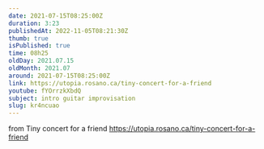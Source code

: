 ```yaml
---
date: 2021-07-15T08:25:00Z
duration: 3:23
publishedAt: 2022-11-05T08:21:30Z
thumb: true
isPublished: true
time: 08h25
oldDay: 2021.07.15
oldMonth: 2021.07
around: 2021-07-15T08:25:00Z
link: https://utopia.rosano.ca/tiny-concert-for-a-friend
youtube: fYOrrzkXbdQ
subject: intro guitar improvisation
slug: kr4ncuao
---
```

from Tiny concert for a friend https://utopia.rosano.ca/tiny-concert-for-a-friend
